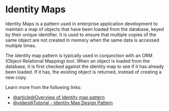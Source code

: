 # Identity Maps

Identity Maps is a pattern used in enterprise application development to maintain a map of objects that have been loaded from the database, keyed by their unique identifier. It is used to ensure that multiple copies of the same object are not created in memory when the same data is accessed multiple times.

The identity map pattern is typically used in conjunction with an ORM (Object-Relational Mapping) tool. When an object is loaded from the database, it is first checked against the identity map to see if it has already been loaded. If it has, the existing object is returned, instead of creating a new copy.

Learn more from the following links:

- [@article@Overview of Identity map pattern](https://en.wikipedia.org/wiki/Identity_map_pattern)
- [@video@Tutorial - Identity Map Design Pattern](https://youtube.com/watch?v=erDxkIyNudY)
